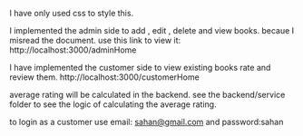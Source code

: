 I have only used css to style this.

I implemented the admin side to add , edit , delete and view books. becaue I misread the document.
use this link to view it: http://localhost:3000/adminHome

I have implemented the customer side to view existing books rate and review them.
http://localhost:3000/customerHome

average rating will be calculated in the backend.
see the backend/service folder to see the logic of calculating the average rating.

to login as a customer use email: sahan@gmail.com and password:sahan

